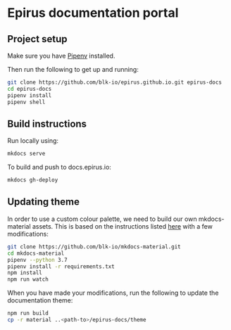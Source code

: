 # Epirus documentation portal

## Project setup

Make sure you have [Pipenv](https://docs.pipenv.org/en/latest/) installed.

Then run the following to get up and running:

```bash
git clone https://github.com/blk-io/epirus.github.io.git epirus-docs
cd epirus-docs
pipenv install
pipenv shell
```

## Build instructions

Run locally using:

```bash
mkdocs serve
```

To build and push to docs.epirus.io:

```bash
mkdocs gh-deploy
```

## Updating theme

In order to use a custom colour palette, we need to build our own mkdocs-material assets. This is based on the instructions listed [here](https://squidfunk.github.io/mkdocs-material/customization/#theme-development) with a few modifications:

```bash
git clone https://github.com/blk-io/mkdocs-material.git
cd mkdocs-material
pipenv --python 3.7
pipenv install -r requirements.txt 
npm install
npm run watch
```

When you have made your modifications, run the following to update the documentation theme:

```bash
npm run build
cp -r material ..<path-to>/epirus-docs/theme
```
